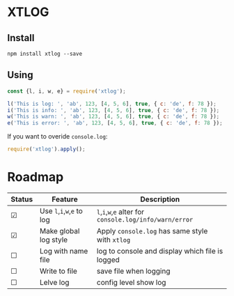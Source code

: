 # XTLOG

## Install
`npm install xtlog --save`

## Using
```js
const {l, i, w, e} = require('xtlog');

l('This is log: ', 'ab', 123, [4, 5, 6], true, { c: 'de', f: 78 });
i('This is info: ', 'ab', 123, [4, 5, 6], true, { c: 'de', f: 78 });
w('This is warn: ', 'ab', 123, [4, 5, 6], true, { c: 'de', f: 78 });
e('This is error: ', 'ab', 123, [4, 5, 6], true, { c: 'de', f: 78 });
```

If you want to overide `console.log`:
```js
require('xtlog').apply();
```

# Roadmap 

| Status   |  Feature            | Description |
| -------  | --------------------| ----------- |
| &#9745;  |  Use `l`,`i`,`w`,`e` to log | `l`,`i`,`w`,`e` alter for `console.log/info/warn/error` |
| &#9745;  |  Make global log style | Apply `console.log` has same style with `xtlog` |
| &#9744;  |  Log with name file | log to console and display which file is logged |
| &#9744;  |  Write to file      | save file when logging      |
| &#9744;  |  Lelve log          | config level show log       |
